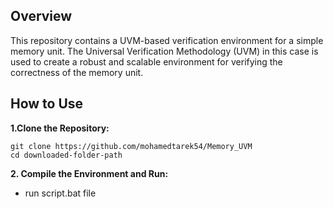 ## Overview
This repository contains a UVM-based verification environment for a simple memory unit. 
The Universal Verification Methodology (UVM) in this case is used to create a robust and scalable environment for verifying the correctness of the memory unit.

## How to Use
**1.Clone the Repository:**
```
git clone https://github.com/mohamedtarek54/Memory_UVM
cd downloaded-folder-path
```

**2. Compile the Environment and Run:**

   - run script.bat file


